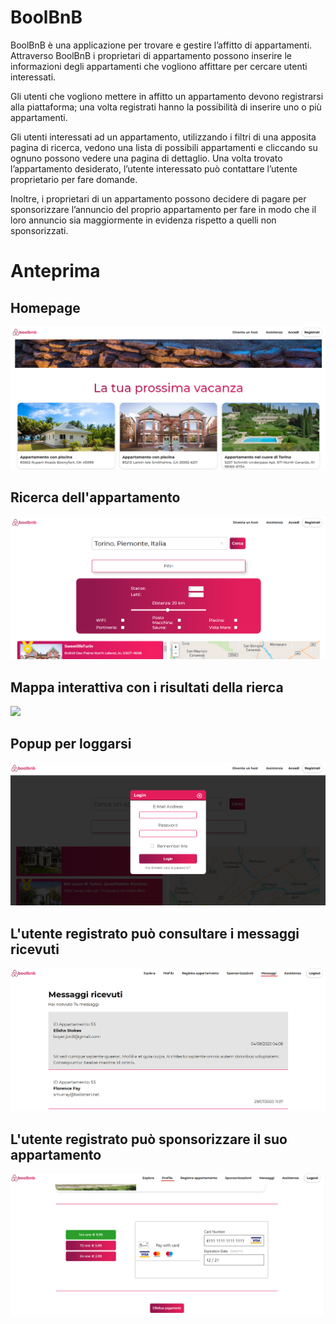 # BoolBnB

BoolBnB è una applicazione per trovare e gestire l’affitto di appartamenti. Attraverso BoolBnB i proprietari di appartamento possono inserire le informazioni degli appartamenti che vogliono affittare per cercare utenti interessati. 
 
Gli utenti che vogliono mettere in affitto un appartamento devono registrarsi alla piattaforma; una volta registrati hanno la possibilità di inserire uno o più appartamenti. 
 
Gli utenti interessati ad un appartamento, utilizzando i filtri di una apposita pagina di ricerca, vedono una lista di possibili appartamenti e cliccando su ognuno possono vedere una pagina di dettaglio. Una volta trovato l’appartamento desiderato, l’utente interessato può contattare l’utente proprietario per fare domande. 
 
Inoltre, i proprietari di un appartamento possono decidere di pagare per sponsorizzare l’annuncio del proprio appartamento per fare in modo che il loro annuncio sia maggiormente in evidenza rispetto a quelli non sponsorizzati.
 
# Anteprima
## Homepage
![](dev_miscellaneous/images_promo/home_page.png)

## Ricerca dell'appartamento
![](dev_miscellaneous/images_promo/ricerca.png)

## Mappa interattiva con i risultati della rierca
![](dev_miscellaneous/images_promo/search.png)


## Popup per loggarsi
![](dev_miscellaneous/images_promo/login.png)

## L'utente registrato può consultare i messaggi ricevuti
![](dev_miscellaneous/images_promo/messaggi.png)

## L'utente registrato può sponsorizzare il suo appartamento
![](dev_miscellaneous/images_promo/pagamento.png)
